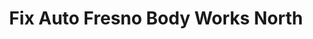 ---
title: "Fix Auto Fresno Body Works North"
url: /fresno/fix-auto-fresno-body-works-north/
shop: car repair
---